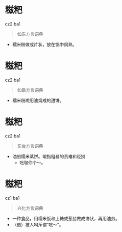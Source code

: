 # 糍粑
cz2 ba1
> 如东方言词典
- 糯米粉做成片状，放在锅中焵熟。

# 糍粑
cz2 ba1
> 如皋方言词典
- 糯米粉糊用油焵成的甜饼。

# 糍粑
cz2 ba1
> 东台方言词典
- 油煎糯米蒸饼。喻指粗暴的责难和贬损
  - 吃咖你个～。

# 糍粑
cz1 ba1
> 兴化方言词典
- 一种食品，用糯米饭和上糖或葱盐做成饼状，再用油煎。
- （借）被人呵斥谓“吃～”。
